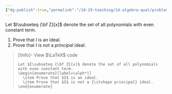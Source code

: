 ```yaml
---
{"dg-publish":true,"permalink":"/10-19-teaching/14-algebra-qual/problem-from-past-exams/ring-theory/polynomials-with-even-constant-term/","tags":["ring_theory"],"updated":"2025-03-17T09:42:24-07:00"}
---
```


Let $I\subseteq {\bf Z}[x]$ denote the set of all polynomials with even constant term.

1. Prove that $I$ is an ideal.
2. Prove that $I$ is not a *principal* ideal.

> [!info]- View $\LaTeX$ code
> ```
> Let $I\subseteq {\bf Z}[x]$ denote the set of all polynomials with even constant term.
> \begin{enumerate}[label=\alph*)]
> 	\item Prove that $I$ is an ideal.
> 	\item Prove that $I$ is not a {\itshape principal} ideal.
> \end{enumerate}
> ```